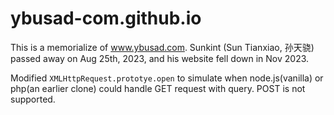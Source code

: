 # ybusad-com.github.io

This is a memorialize of www.ybusad.com. Sunkint (Sun Tianxiao, 孙天骁) passed away on Aug 25th, 2023, and his website fell down in Nov 2023. 

Modified `XMLHttpRequest.prototye.open` to simulate when node.js(vanilla) or php(an earlier clone) could handle GET request with query. POST is not supported.
